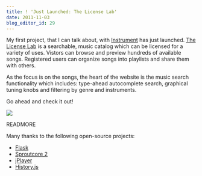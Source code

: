```yaml
---
title: ! 'Just Launched: The License Lab'
date: 2011-11-03
blog_editor_id: 29
---
```


[Instrument]: http://weareinstrument.com
[The License Lab]: http://licenselab.com
[Flask]: http://flask.pocoo.org/
[Sproutcore 2]: https://github.com/sproutcore/sproutcore20
[jPlayer]: http://jplayer.org/
[History.js]: https://github.com/balupton/History.js/

My first project, that I can talk about, with [Instrument] has just launched. [The License Lab] is a searchable, music catalog which can be licensed for a variety of uses. Vistors can browse and preview hundreds of available songs. Registered users can organize songs into playlists and share them with others.

As the focus is on the songs, the heart of the website is the music search functionality which includes: type-ahead autocomplete search, graphical tuning knobs and filtering by genre and instruments.

Go ahead and check it out!

<a href="http://licenselab.com/search/"><img src="/images/licenselab.jpg"></a>

READMORE

Many thanks to the following open-source projects:

* [Flask]
* [Sproutcore 2]
* [jPlayer]
* [History.js]
